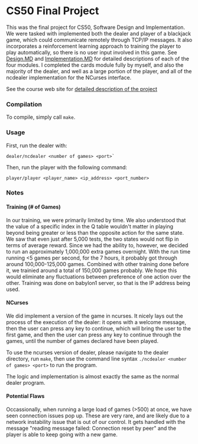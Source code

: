# CS50 Final Project

This was the final project for CS50, Software Design and Implementation. We were tasked with implemented both the dealer and player of a blackjack game, which could communicate remotely through TCP/IP messages. It also incorporates a reinforcement learning approach to training the player to play automatically, so there is no user input involved in this game. See [Design.MD](DESIGN.md) and [Implementation.MD](IMPLEMENTATION.md) for detailed descriptions of each of the four modules. I completed the cards module fully by myself, and also the majority of the dealer, and well as a large portion of the player, and all of the ncdealer implementation for the NCurses interface.

See the course web site for [detailed description of the project](https://www.cs.dartmouth.edu/~tjp/cs50/project/index.html)

### Compilation

To compile, simply call `make`.

### Usage

First, run the dealer with:
```
dealer/ncdealer <number of games> <port>` 
```

Then, run the player with the following command:

```
player/player <player_name> <ip_address> <port_number>
```


### Notes
#### Training (# of Games)
In our training, we were primarily limited by time. We also understood that the value of a specific index in the Q table wouldn't matter in playing beyond being greater or less than the opposite action for the same state. We saw that even just after 5,000 tests, the two states would not flip in terms of average reward. Since we had the ability to, however, we decided to run an approximately 1,000,000 extra games overnight. With the run time running <5 games per second, for the 7 hours, it probably got through around 100,000-125,000 games. Combined with other training done before it, we trainied around a total of 150,000 games probably. We hope this would eliminate any fluctuations between preference of one action over the other. Training was done on babylon1 server, so that is the IP address being used.

#### NCurses

We did implement a version of the game in ncurses. It nicely lays out the process of the execution of the dealer: it opens with a welcome message, then the user can press any key to continue, which will bring the user to the first game, and then the user can press any key to continue through the games, until the number of games declared have been played. 

To use the ncurses version of dealer, please navigate to the dealer directory, run `make`, then use the command line syntax `./ncdealer <number of games> <port>` to run the program. 

The logic and implementation is almost exactly the same as the normal dealer program.

#### Potential Flaws

Occassionally, when running a large load of games (>500) at once, we have seen connection issues pop up. These are very rare, and are likely due to a network instability issue that is out of our control. It gets handled with the message "reading message failed: Connection reset by peer" and the player is able to keep going with a new game. 